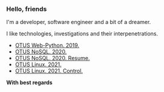 ### Hello, friends

I'm a developer, software engineer and a bit of a dreamer.

I like technologies, investigations and their interpenetrations.

* [OTUS Web-Python. 2019.](https://github.com/BorisPlus/otus_web_python) 
* [OTUS NoSQL. 2020.](https://github.com/BorisPlus/otus_nosql_2020)
* [OTUS NoSQL. 2020. Resume.](https://github.com/BorisPlus/otus_nosql) 
* [OTUS Linux. 2021.](https://github.com/BorisPlus/otus_linux)
* [OTUS Linux. 2021. Control.](https://github.com/BorisPlus/otus_linux_control)

__With best regards__

